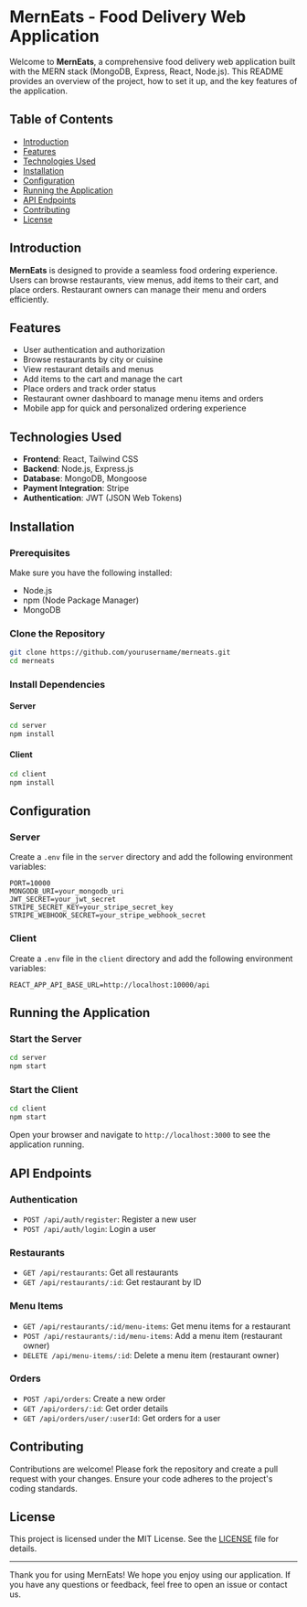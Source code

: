 # MernEats - Food Delivery Web Application

Welcome to **MernEats**, a comprehensive food delivery web application built with the MERN stack (MongoDB, Express, React, Node.js). This README provides an overview of the project, how to set it up, and the key features of the application.

## Table of Contents

- [Introduction](#introduction)
- [Features](#features)
- [Technologies Used](#technologies-used)
- [Installation](#installation)
- [Configuration](#configuration)
- [Running the Application](#running-the-application)
- [API Endpoints](#api-endpoints)
- [Contributing](#contributing)
- [License](#license)

## Introduction

**MernEats** is designed to provide a seamless food ordering experience. Users can browse restaurants, view menus, add items to their cart, and place orders. Restaurant owners can manage their menu and orders efficiently.

## Features

- User authentication and authorization
- Browse restaurants by city or cuisine
- View restaurant details and menus
- Add items to the cart and manage the cart
- Place orders and track order status
- Restaurant owner dashboard to manage menu items and orders
- Mobile app for quick and personalized ordering experience

## Technologies Used

- **Frontend**: React, Tailwind CSS
- **Backend**: Node.js, Express.js
- **Database**: MongoDB, Mongoose
- **Payment Integration**: Stripe
- **Authentication**: JWT (JSON Web Tokens)

## Installation

### Prerequisites

Make sure you have the following installed:

- Node.js
- npm (Node Package Manager)
- MongoDB

### Clone the Repository

```bash
git clone https://github.com/yourusername/merneats.git
cd merneats
```

### Install Dependencies

#### Server

```bash
cd server
npm install
```

#### Client

```bash
cd client
npm install
```

## Configuration

### Server

Create a `.env` file in the `server` directory and add the following environment variables:

```env
PORT=10000
MONGODB_URI=your_mongodb_uri
JWT_SECRET=your_jwt_secret
STRIPE_SECRET_KEY=your_stripe_secret_key
STRIPE_WEBHOOK_SECRET=your_stripe_webhook_secret
```

### Client

Create a `.env` file in the `client` directory and add the following environment variables:

```env
REACT_APP_API_BASE_URL=http://localhost:10000/api
```

## Running the Application

### Start the Server

```bash
cd server
npm start
```

### Start the Client

```bash
cd client
npm start
```

Open your browser and navigate to `http://localhost:3000` to see the application running.

## API Endpoints

### Authentication

- `POST /api/auth/register`: Register a new user
- `POST /api/auth/login`: Login a user

### Restaurants

- `GET /api/restaurants`: Get all restaurants
- `GET /api/restaurants/:id`: Get restaurant by ID

### Menu Items

- `GET /api/restaurants/:id/menu-items`: Get menu items for a restaurant
- `POST /api/restaurants/:id/menu-items`: Add a menu item (restaurant owner)
- `DELETE /api/menu-items/:id`: Delete a menu item (restaurant owner)

### Orders

- `POST /api/orders`: Create a new order
- `GET /api/orders/:id`: Get order details
- `GET /api/orders/user/:userId`: Get orders for a user

## Contributing

Contributions are welcome! Please fork the repository and create a pull request with your changes. Ensure your code adheres to the project's coding standards.

## License

This project is licensed under the MIT License. See the [LICENSE](LICENSE) file for details.

---

Thank you for using MernEats! We hope you enjoy using our application. If you have any questions or feedback, feel free to open an issue or contact us.
